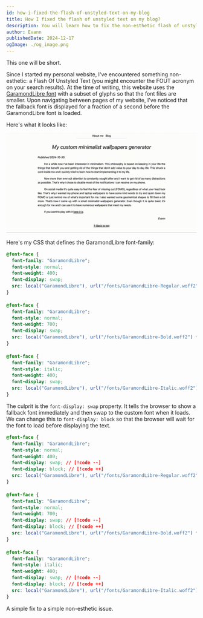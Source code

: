```yaml
---
id: how-i-fixed-the-flash-of-unstyled-text-on-my-blog
title: How I fixed the flash of unstyled text on my blog?
description: You will learn how to fix the non-esthetic flash of unstyled text issue.
author: Evann
publishedDate: 2024-12-17
ogImage: ./og_image.png
---
```


This one will be short. 

Since I started my personal website, I've encountered something non-esthetic: a Flash Of Unstyled Text (you might encounter the FOUT acronym on your search results). At the time of writing, this website uses the <a href="https://github.com/dbenjaminmiller/garamond-libre" target="_blank">GaramondLibre font</a> with a subset of glyphs so that the font files are smaller. Upon navigating between pages of my website, I've noticed that the fallback font is displayed for a fraction of a second before the GaramondLibre font is loaded.

Here's what it looks like:

![Flash Of Unstyled Text on a article of my blog](./fout.gif)

Here's my CSS that defines the GaramondLibre font-family:

```css
@font-face {
  font-family: "GaramondLibre";
  font-style: normal;
  font-weight: 400;
  font-display: swap;
  src: local("GaramondLibre"), url("/fonts/GaramondLibre-Regular.woff2") format("woff2");
}

@font-face {
  font-family: "GaramondLibre";
  font-style: normal;
  font-weight: 700;
  font-display: swap;
  src: local("GaramondLibre"), url("/fonts/GaramondLibre-Bold.woff2") format("woff2");
}

@font-face {
  font-family: "GaramondLibre";
  font-style: italic;
  font-weight: 400;
  font-display: swap;
  src: local("GaramondLibre"), url("/fonts/GaramondLibre-Italic.woff2") format("woff2");
}
```

The culprit is the `font-display: swap` property. It tells the browser to show a fallback font immediately and then swap to the custom font when it loads. We can change this to `font-display: block` so that the browser will wait for the font to load before displaying the text.

```css
@font-face {
  font-family: "GaramondLibre";
  font-style: normal;
  font-weight: 400;
  font-display: swap; // [!code --]
  font-display: block; // [!code ++]
  src: local("GaramondLibre"), url("/fonts/GaramondLibre-Regular.woff2") format("woff2");
}

@font-face {
  font-family: "GaramondLibre";
  font-style: normal;
  font-weight: 700;
  font-display: swap; // [!code --]
  font-display: block; // [!code ++]
  src: local("GaramondLibre"), url("/fonts/GaramondLibre-Bold.woff2") format("woff2");
}

@font-face {
  font-family: "GaramondLibre";
  font-style: italic;
  font-weight: 400;
  font-display: swap; // [!code --]
  font-display: block; // [!code ++]
  src: local("GaramondLibre"), url("/fonts/GaramondLibre-Italic.woff2") format("woff2");
}
```

A simple fix to a simple non-esthetic issue.